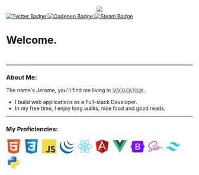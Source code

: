 <div id="header" align="center">
  <img src="https://pbs.twimg.com/profile_banners/1614266076702859264/1673708730/1500x500">
</div>

<div id="badges">
  <a href="https://twitter.com/jerome_expert">
    <img src="https://img.shields.io/badge/Twitter-blue?style=for-the-badge&logo=twitter&logoColor=white" alt="Twitter Badge"/>
  </a>
  <a href="https://codepen.io/jeromeexpert">
    <img src="https://img.shields.io/badge/Codepen-blue?style=for-the-badge&logo=Codepen&logoColor=white" alt="Codepen Badge"/>
  </a>
  <a href="https://steamcommunity.com/id/jeromeexpert">
    <img src="https://img.shields.io/badge/Steam-blue?style=for-the-badge&logo=Steam&logoColor=white" alt="Steam Badge"/>
  </a>
</div>

<h1>Welcome.</h1>

<img src="https://komarev.com/ghpvc/?username=jeromeexpert&style=flat-square&color=blue" alt=""/>

---

### About Me:

The name's Jerome, you'll find me living in 🇲🇽/🇺🇸/🇬🇧.

- I build web applications as a Full-stack Developer.
- In my free time, I enjoy long walks, nice food and good reads.

---

### My Proficiencies:

<div>
  <img src="https://github.com/devicons/devicon/blob/master/icons/html5/html5-original.svg" title="HTML5" alt="HTML5" width="40" height="40"/>&nbsp;
  <img src="https://github.com/devicons/devicon/blob/master/icons/css3/css3-original.svg" title="CSS3" alt="CSS3" width="40" height="40"/>&nbsp;
  <img src="https://github.com/devicons/devicon/blob/master/icons/javascript/javascript-original.svg" title="JavaScript" alt="JavaScript" width="40" height="40"/>&nbsp;
  <img src="https://github.com/devicons/devicon/blob/master/icons/jquery/jquery-original.svg" title="jQuery" alt="jQuery" width="40" height="40"/>&nbsp;
  <img src="https://github.com/devicons/devicon/blob/master/icons/react/react-original.svg" title="React" alt="React" width="40" height="40"/>&nbsp;
  <img src="https://github.com/devicons/devicon/blob/master/icons/angularjs/angularjs-original.svg" title="Angular" alt="Angular" width="40" height="40"/>&nbsp;
  <img src="https://github.com/devicons/devicon/blob/master/icons/vuejs/vuejs-original.svg"  title="Vue" alt="Vue" width="40" height="40"/>&nbsp;
  <img src="https://github.com/devicons/devicon/blob/master/icons/bootstrap/bootstrap-original.svg" title="Bootstrap" alt="Bootstrap" width="40" height="40"/>&nbsp;
  <img src="https://github.com/devicons/devicon/blob/master/icons/sass/sass-original.svg" title="Sass" alt="Sass" width="40" height="40"/>&nbsp;
  <img src="https://github.com/devicons/devicon/blob/master/icons/tailwindcss/tailwindcss-plain.svg" title="Tailwind" alt="Tailwind" width="40" height="40"/>&nbsp;
  <img src="https://github.com/devicons/devicon/blob/master/icons/python/python-original.svg" title="Python"  alt="Python" width="40" height="40"/>
</div>
